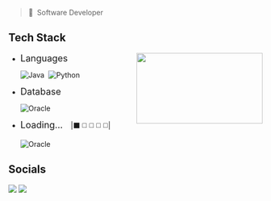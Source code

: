 > :bust_in_silhouette:&nbsp;&nbsp;Software Developer

## Tech Stack

<!-- ![](https://github-readme-stats.vercel.app/api?username=ms-bug&show_icons=true&theme=tokyonight&hide=stars,issues) -->
 <img  align="right" height="140px"  width="250px" src="https://github-readme-stats.vercel.app/api/top-langs?username=ms-bug&langs_count=5&show_icons=true&locale=en&layout=compact&theme=tokyonight"/>

- <font size="4">Languages</font>

  ![Java](https://img.shields.io/badge/java-%23ED8B00.svg?style=for-the-badge&logo=openjdk&logoColor=white)&nbsp;&nbsp;![Python](https://img.shields.io/badge/python-3670A0?style=for-the-badge&logo=python&logoColor=ffdd54)

- <font size="4">Database</font>

  ![Oracle](https://img.shields.io/badge/Oracle%20SQL-F80000?style=for-the-badge&logo=oracle&logoColor=white)

- <font size="4">Loading...</font>&nbsp;&nbsp;&nbsp;&nbsp;|:black_large_square:&nbsp;:white_medium_square:&nbsp;:white_medium_square:&nbsp;:white_medium_square:&nbsp;:white_medium_square:|

  ![Oracle](https://img.shields.io/badge/PL%2FSQL-41454A?style=for-the-badge&logo=oracle&logoColor=white)

<!-- ### Pending... -->

## Socials

<p align="left"> <a href="https://www.github.com/Ms-BUG" target="_blank" rel="noreferrer"><img src="https://img.shields.io/badge/github-%23121011.svg?style=for-the-badge&logo=github&logoColor=white"/></a> <a href="https://www.linkedin.com/in/fu-liu-2523-ca/" target="_blank" rel="noreferrer"><img src="https://img.shields.io/badge/linkedin-%230077B5.svg?style=for-the-badge&logo=linkedin&logoColor=white"/></a></p>
